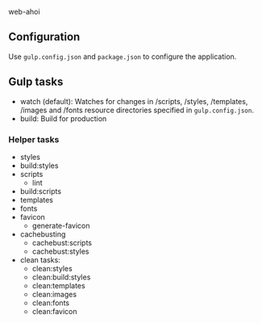 web-ahoi

## Configuration

Use `gulp.config.json` and `package.json` to configure the application.

## Gulp tasks

- watch (default): Watches for changes in /scripts, /styles, /templates, /images and /fonts resource directories specified in `gulp.config.json`.
- build: Build for production

### Helper tasks

- styles
- build:styles
- scripts
	- lint
- build:scripts
- templates
- fonts
- favicon
	- generate-favicon
- cachebusting
	- cachebust:scripts
	- cachebust:styles
- clean tasks:
	- clean:styles
	- clean:build:styles
	- clean:templates
	- clean:images
	- clean:fonts
	- clean:favicon
